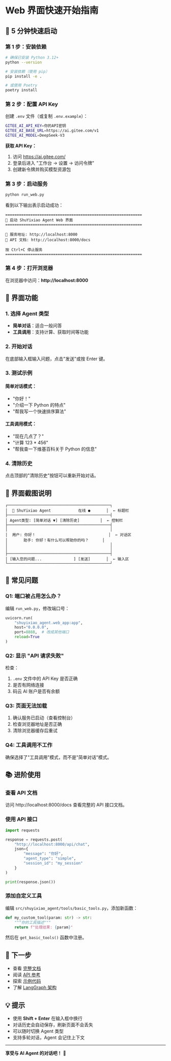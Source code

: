 # Web 界面快速开始指南

## 🎯 5 分钟快速启动

### 第 1 步：安装依赖

```bash
# 确保已安装 Python 3.12+
python --version

# 安装依赖（使用 pip）
pip install -e .

# 或使用 Poetry
poetry install
```

### 第 2 步：配置 API Key

创建 `.env` 文件（或复制 `.env.example`）：

```bash
GITEE_AI_API_KEY=你的API密钥
GITEE_AI_BASE_URL=https://ai.gitee.com/v1
GITEE_AI_MODEL=DeepSeek-V3
```

**获取 API Key：**
1. 访问 https://ai.gitee.com/
2. 登录后进入 "工作台 -> 设置 -> 访问令牌"
3. 创建新令牌并购买模型资源包

### 第 3 步：启动服务

```bash
python run_web.py
```

看到以下输出表示启动成功：

```
============================================================
🚀 启动 ShuYixiao Agent Web 界面
============================================================

📍 服务地址: http://localhost:8000
📖 API 文档: http://localhost:8000/docs

按 Ctrl+C 停止服务
============================================================
```

### 第 4 步：打开浏览器

在浏览器中访问：**http://localhost:8000**

## 🎨 界面功能

### 1. 选择 Agent 类型

- **简单对话**：适合一般问答
- **工具调用**：支持计算、获取时间等功能

### 2. 开始对话

在底部输入框输入问题，点击"发送"或按 Enter 键。

### 3. 测试示例

#### 简单对话模式：
- "你好！"
- "介绍一下 Python 的特点"
- "帮我写一个快速排序算法"

#### 工具调用模式：
- "现在几点了？"
- "计算 123 * 456"
- "帮我查一下维基百科关于 Python 的信息"

### 4. 清除历史

点击顶部的"清除历史"按钮可以重新开始对话。

## 📱 界面截图说明

```
┌─────────────────────────────────────────────┐
│  🤖 ShuYixiao Agent            在线 ●       │  ← 标题栏
├─────────────────────────────────────────────┤
│ Agent类型: [简单对话 ▼] [清除历史]         │  ← 控制栏
├─────────────────────────────────────────────┤
│                                             │
│  用户: 你好！                                │  ← 对话区
│       助手: 你好！有什么可以帮助你的吗？      │
│                                             │
│                                             │
├─────────────────────────────────────────────┤
│ [输入您的问题...              ] [发送]       │  ← 输入区
└─────────────────────────────────────────────┘
```

## 🔧 常见问题

### Q1: 端口被占用怎么办？

编辑 `run_web.py`，修改端口号：

```python
uvicorn.run(
    "shuyixiao_agent.web_app:app",
    host="0.0.0.0",
    port=8888,  # 改成其他端口
    reload=True
)
```

### Q2: 显示 "API 请求失败"

检查：
1. `.env` 文件中的 API Key 是否正确
2. 是否有网络连接
3. 码云 AI 账户是否有余额

### Q3: 页面无法加载

1. 确认服务已启动（查看控制台）
2. 检查浏览器地址是否正确
3. 清除浏览器缓存后重试

### Q4: 工具调用不工作

确保选择了"工具调用"模式，而不是"简单对话"模式。

## 📚 进阶使用

### 查看 API 文档

访问 http://localhost:8000/docs 查看完整的 API 接口文档。

### 使用 API 接口

```python
import requests

response = requests.post(
    "http://localhost:8000/api/chat",
    json={
        "message": "你好",
        "agent_type": "simple",
        "session_id": "my_session"
    }
)

print(response.json())
```

### 添加自定义工具

编辑 `src/shuyixiao_agent/tools/basic_tools.py`，添加新函数：

```python
def my_custom_tool(param: str) -> str:
    """你的工具描述"""
    return f"处理结果: {param}"
```

然后在 `get_basic_tools()` 函数中注册。

## 🚀 下一步

- 查看 [完整文档](docs/web_interface.md)
- 阅读 [API 参考](docs/api_reference.md)
- 探索 [示例代码](examples/)
- 了解 [LangGraph 架构](docs/langgraph_architecture.md)

## 💡 提示

- 使用 **Shift + Enter** 在输入框中换行
- 对话历史会自动保存，刷新页面不会丢失
- 可以随时切换 Agent 类型
- 支持多轮对话，Agent 会记住上下文

---

**享受与 AI Agent 的对话吧！** 🎉


